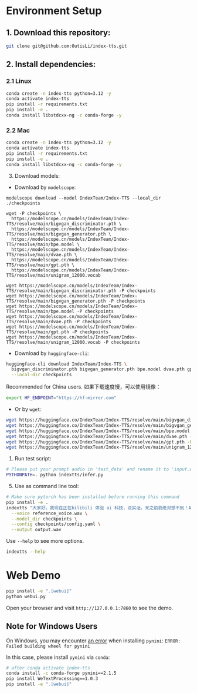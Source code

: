 # Environment Setup

## 1. Download this repository:

```bash
git clone git@github.com:OutisLi/index-tts.git
```

## 2. Install dependencies:

### 2.1 Linux

```bash
conda create -n index-tts python=3.12 -y
conda activate index-tts
pip install -r requirements.txt
pip install -e .
conda install libstdcxx-ng -c conda-forge -y
```

### 2.2 Mac

```bash
conda create -n index-tts python=3.12 -y
conda activate index-tts
pip install -r requirements.txt
pip install -e .
conda install libstdcxx-ng -c conda-forge -y
```

3. Download models:

-   Download by `modelscope`:

```shell
modelscope download --model IndexTeam/Index-TTS --local_dir ./checkpoints

wget -P checkpoints \
  https://modelscope.cn/models/IndexTeam/Index-TTS/resolve/main/bigvgan_discriminator.pth \
  https://modelscope.cn/models/IndexTeam/Index-TTS/resolve/main/bigvgan_generator.pth \
  https://modelscope.cn/models/IndexTeam/Index-TTS/resolve/main/bpe.model \
  https://modelscope.cn/models/IndexTeam/Index-TTS/resolve/main/dvae.pth \
  https://modelscope.cn/models/IndexTeam/Index-TTS/resolve/main/gpt.pth \
  https://modelscope.cn/models/IndexTeam/Index-TTS/resolve/main/unigram_12000.vocab

wget https://modelscope.cn/models/IndexTeam/Index-TTS/resolve/main/bigvgan_discriminator.pth -P checkpoints
wget https://modelscope.cn/models/IndexTeam/Index-TTS/resolve/main/bigvgan_generator.pth -P checkpoints
wget https://modelscope.cn/models/IndexTeam/Index-TTS/resolve/main/bpe.model -P checkpoints
wget https://modelscope.cn/models/IndexTeam/Index-TTS/resolve/main/dvae.pth -P checkpoints
wget https://modelscope.cn/models/IndexTeam/Index-TTS/resolve/main/gpt.pth -P checkpoints
wget https://modelscope.cn/models/IndexTeam/Index-TTS/resolve/main/unigram_12000.vocab -P checkpoints
```

-   Download by `huggingface-cli`:

```bash
huggingface-cli download IndexTeam/Index-TTS \
  bigvgan_discriminator.pth bigvgan_generator.pth bpe.model dvae.pth gpt.pth unigram_12000.vocab \
  --local-dir checkpoints
```

Recommended for China users. 如果下载速度慢，可以使用镜像：

```bash
export HF_ENDPOINT="https://hf-mirror.com"
```

-   Or by `wget`:

```bash
wget https://huggingface.co/IndexTeam/Index-TTS/resolve/main/bigvgan_discriminator.pth -P checkpoints
wget https://huggingface.co/IndexTeam/Index-TTS/resolve/main/bigvgan_generator.pth -P checkpoints
wget https://huggingface.co/IndexTeam/Index-TTS/resolve/main/bpe.model -P checkpoints
wget https://huggingface.co/IndexTeam/Index-TTS/resolve/main/dvae.pth -P checkpoints
wget https://huggingface.co/IndexTeam/Index-TTS/resolve/main/gpt.pth -P checkpoints
wget https://huggingface.co/IndexTeam/Index-TTS/resolve/main/unigram_12000.vocab -P checkpoints
```

1. Run test script:

```bash
# Please put your prompt audio in 'test_data' and rename it to 'input.wav'
PYTHONPATH=. python indextts/infer.py
```

5. Use as command line tool:

```bash
# Make sure pytorch has been installed before running this command
pip install -e .
indextts "大家好，我现在正在bilibili 体验 ai 科技，说实话，来之前我绝对想不到！AI技术已经发展到这样匪夷所思的地步了！" \
  --voice reference_voice.wav \
  --model_dir checkpoints \
  --config checkpoints/config.yaml \
  --output output.wav
```

Use `--help` to see more options.

```bash
indextts --help
```

# Web Demo

```bash
pip install -e ".[webui]"
python webui.py
```

Open your browser and visit `http://127.0.0.1:7860` to see the demo.

## Note for Windows Users

On Windows, you may encounter [an error](https://github.com/index-tts/index-tts/issues/61) when installing `pynini`:
`ERROR: Failed building wheel for pynini`

In this case, please install `pynini` via `conda`:

```bash
# after conda activate index-tts
conda install -c conda-forge pynini==2.1.5
pip install WeTextProcessing==1.0.3
pip install -e ".[webui]"
```
